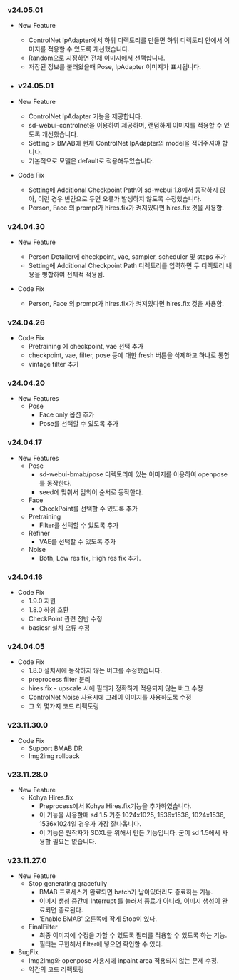 ### v24.05.01

* New Feature
  * ControlNet IpAdapter에서 하위 디렉토리를 만들면 하위 디렉토리 안에서 이미지를 적용할 수 있도록 개선했습니다.
  * Random으로 지정하면 전체 이미지에서 선택합니다.
  * 저장된 정보를 불러왔을때 Pose, IpAdapter 이미지가 표시됩니다.
  
* ### v24.05.01

* New Feature
  * ControlNet IpAdapter 기능을 제공합니다.
  * sd-webui-controlnet을 이용하여 제공하며, 랜덤하게 이미지를 적용할 수 있도록 개선했습니다.
  * Setting > BMAB에 현재 ControlNet IpAdapter의 model을 적어주셔야 합니다.
  * 기본적으로 모델은 default로 적용해두었습니다. 
  
* Code Fix
  * Setting에 Additional Checkpoint Path이 sd-webui 1.8에서 동작하지 않아, 이런 경우 빈칸으로 두면 오류가 발생하지 않도록 수정했습니다.
  * Person, Face 의 prompt가 hires.fix가 켜져있다면 hires.fix 것을 사용함.

### v24.04.30

* New Feature
  * Person Detailer에 checkpoint, vae, sampler, scheduler 및 steps 추가
  * Setting에 Additional Checkpoint Path 디렉토리를 입력하면 두 디렉토리 내용을 병합하여 전체적 적용됨.

* Code Fix
  * Person, Face 의 prompt가 hires.fix가 켜져있다면 hires.fix 것을 사용함.

### v24.04.26

* Code Fix
  * Pretraining 에 checkpoint, vae 선택 추가
  * checkpoint, vae, filter, pose 등에 대한 fresh 버튼을 삭제하고 하나로 통합
  * vintage filter 추가


### v24.04.20

* New Features
  * Pose
    * Face only 옵션 추가
    * Pose를 선택할 수 있도록 추가

### v24.04.17

* New Features
  * Pose
    * sd-webui-bmab/pose 디렉토리에 있는 이미지를 이용하여 openpose를 동작한다.
    * seed에 맞춰서 임의이 순서로 동작한다.
  * Face
    * CheckPoint를 선택할 수 있도록 추가
  * Pretraining
    * Filter를 선택할 수 있도록 추가
  * Refiner
    * VAE를 선택할 수 있도록 추가
  * Noise
    * Both, Low res fix, High res fix 추가.

### v24.04.16

* Code Fix
  * 1.9.0 지원
  * 1.8.0 하위 호환
  * CheckPoint 관련 전반 수정
  * basicsr 설치 오류 수정

### v24.04.05

* Code Fix
  * 1.8.0 설치시에 동작하지 않는 버그를 수정했습니다.
  * preprocess filter 분리
  * hires.fix - upscale 시에 필터가 정확하게 적용되지 않는 버그 수정
  * ControlNet Noise 사용시에 그레이 이미지를 사용하도록 수정
  * 그 외 몇가지 코드 리펙토링

### v23.11.30.0

* Code Fix
  * Support BMAB DR
  * Img2img rollback


### v23.11.28.0

* New Feature
  * Kohya Hires.fix
    * Preprocess에서 Kohya Hires.fix기능을 추가하였습니다.
    * 이 기능을 사용할때 sd 1.5 기준 1024x1025, 1536x1536, 1024x1536, 1536x1024일 경우가 가장 잘나옵니다.
    * 이 기능은 원작자가 SDXL을 위해서 만든 기능입니다. 굳이 sd 1.5에서 사용할 필요는 없습니다.


### v23.11.27.0

* New Feature
  * Stop generating gracefully
    * BMAB 프로세스가 완료되면 batch가 남아있더라도 종료하는 기능.
    * 이미지 생성 중간에 Interrupt 를 눌러서 종료가 아니라, 이미지 생성이 완료되면 종료된다.
    * 'Enable BMAB' 오른쪽에 작게 Stop이 있다.
  * FinalFilter
    * 최종 이미지에 수정을 가할 수 있도록 필터를 적용할 수 있도록 하는 기능.
    * 필터는 구현해서 filter에 넣으면 확인할 수 있다.
* BugFix
  * Img2Img와 openpose 사용시에 inpaint area 적용되지 않는 문제 수정.
  * 약간의 코드 리펙토링



